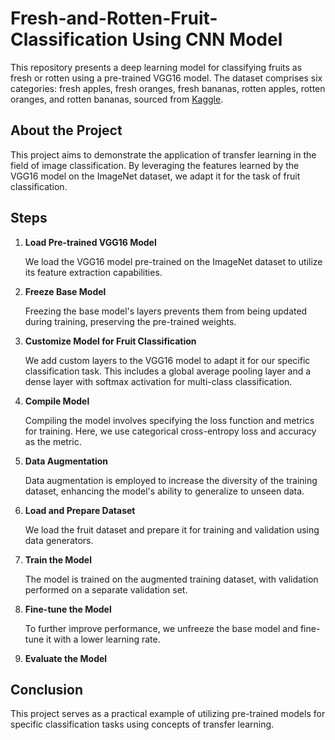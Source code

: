 # Fresh-and-Rotten-Fruit-Classification Using CNN Model

This repository presents a deep learning model for classifying fruits as fresh or rotten using a pre-trained VGG16 model. The dataset comprises six categories: fresh apples, fresh oranges, fresh bananas, rotten apples, rotten oranges, and rotten bananas, sourced from [Kaggle](https://www.kaggle.com/sriramr/fruits-fresh-and-rotten-for-classification).

## About the Project

This project aims to demonstrate the application of transfer learning in the field of image classification. By leveraging the features learned by the VGG16 model on the ImageNet dataset, we adapt it for the task of fruit classification.

## Steps

1. **Load Pre-trained VGG16 Model**

    We load the VGG16 model pre-trained on the ImageNet dataset to utilize its feature extraction capabilities.

2. **Freeze Base Model**

    Freezing the base model's layers prevents them from being updated during training, preserving the pre-trained weights.

3. **Customize Model for Fruit Classification**

    We add custom layers to the VGG16 model to adapt it for our specific classification task. This includes a global average pooling layer and a dense layer with softmax activation for multi-class classification.

4. **Compile Model**

    Compiling the model involves specifying the loss function and metrics for training. Here, we use categorical cross-entropy loss and accuracy as the metric.

5. **Data Augmentation**

    Data augmentation is employed to increase the diversity of the training dataset, enhancing the model's ability to generalize to unseen data.

6. **Load and Prepare Dataset**

    We load the fruit dataset and prepare it for training and validation using data generators.

7. **Train the Model**

    The model is trained on the augmented training dataset, with validation performed on a separate validation set.

8. **Fine-tune the Model**

    To further improve performance, we unfreeze the base model and fine-tune it with a lower learning rate.

9. **Evaluate the Model**

## Conclusion

This project serves as a practical example of utilizing pre-trained models for specific classification tasks using concepts of transfer learning. 
